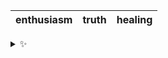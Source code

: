 | enthusiasm | truth | healing |
| :--------: | :---: | :-----: |

<details>
  <summary>✨</summary>
  These words are chosen at random each day. New words will appear here tomorrow morning.
</details>